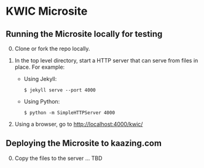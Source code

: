 # KWIC Microsite

## Running the Microsite locally for testing

0. Clone or fork the repo locally.

0. In the top level directory, start a HTTP server that can serve from files in place. For example:
    * Using Jekyll:

        `$ jekyll serve --port 4000`

    * Using Python:

        `$ python -m SimpleHTTPServer 4000`

0. Using a browser, go to [http://localhost:4000/kwic/](http://localhost:4000/kwic/)

## Deploying the Microsite to kaazing.com

0. Copy the files to the server ... TBD